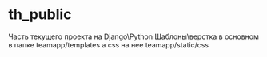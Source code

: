 # th_public
Часть текущего проекта на Django\Python
Шаблоны\верстка в основном в папке teamapp/templates а css на нее teamapp/static/css
